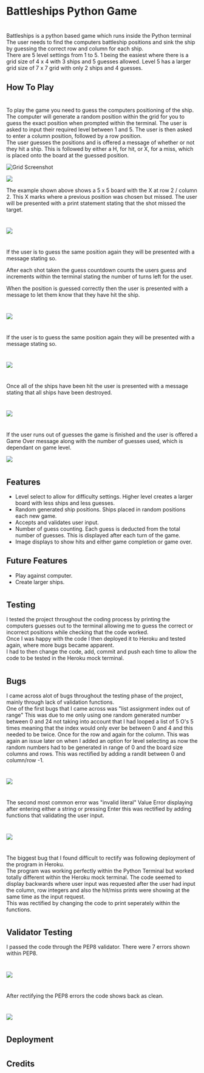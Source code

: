 # Battleships Python Game
#
Battleships is a python based game which runs inside the Python terminal
The user needs to find the computers battleship positions and sink the ship by guessing the correct row and column for each ship.  
There are 5 level settings from 1 to 5. 1 being the easiest where there is a grid size of 4 x 4 with 3 ships and 5 guesses allowed. Level 5 has a larger grid size of 7 x 7 grid with only 2 ships and 4 guesses.  



## How To Play
#
To play the game you need to guess the computers positioning of the ship. The computer will generate a random position within the grid for you to guess the exact position when prompted within the terminal. The user is asked to input their required level between 1 and 5. The user is then asked to enter a column position, followed by a row position.  
The user guesses the positions and is offered a message of whether or not they hit a ship. This is followed by either a H, for hit, or X, for a miss, which is placed onto the board at the guessed position.

![Grid Screenshot](/images/grid_screenshot.JPG)
 

![](/images/grid_screenshot_x.JPG)

The example shown above shows a 5 x 5 board with the X at row 2 / column 2. This X marks where a previous position was chosen but missed. The user will be presented with a print statement stating that the shot missed the target.
#
![](/images/miss_target_sc.JPG)
#
If the user is to guess the same position again they will be presented with a message stating so.

After each shot taken the guess countdown counts the users guess and increments within the terminal stating the number of turns left for the user.

When the position is guessed correctly then the user is presented with a message to let them know that they have hit the ship.
#
![](images/hit_ship.png)
#
If the user is to guess the same position again they will be presented with a message stating so.
#
![](images/hit_twice.png)  
#
Once all of the ships have been hit the user is presented with a message stating that all ships have been destroyed.  
#
![](images/sink_all.png)
#

If the user runs out of guesses the game is finished and the user is offered a Game Over message along with the number of guesses used, which is dependant on game level.

![](images/game_over.png)
#

## Features

* Level select to allow for difficulty settings. Higher level creates a larger board with less ships and less guesses.
* Random generated ship positions. Ships placed in random positions each new game.
* Accepts and validates user input.
* Number of guess counting. Each guess is deducted from the total number of guesses. This is displayed after each turn of the game.
* Image displays to show hits and either game completion or game over.

## Future Features

* Play against computer. 
* Create larger ships.

#
## Testing

I tested the project throughout the coding process by printing the computers guesses out to the terminal allowing me to guess the correct or incorrect positions while checking that the code worked.  
Once I was happy with the code I then deployed it to Heroku and tested again, where more bugs became apparent.  
I had to then change the code, add, commit and push each time to allow the code to be tested in the Heroku mock terminal. 


#
## Bugs

I came across alot of bugs throughout the testing phase of the project, mainly through lack of validation functions.  
One of the first bugs that I came across was "list assignment index out of range" This was due to me only using one random generated number between 0 and 24 not taking into account that I had looped a list of 5 O's 5 times meaning that the index would only ever be between 0 and 4 and this needed to be twice. Once for the row and again for the column.  This was again an issue later on when I added an option for level selecting as now the random numbers had to be generated in range of 0 and the board size columns and rows. This was rectified by adding a randit between 0 and column/row -1. 
#
![](images/column,row_in_range.png)  
#
 The second most common error was "invalid literal" Value Error displaying after entering either a string or pressing Enter this was rectified by adding functions that validating the user input.  
#
 ![](images/invalid_literal.JPG)
#
The biggest bug that I found difficult to rectify was following deployment of the program in Heroku.  
The program was working perfectly within the Python Terminal but worked totally different within the Heroku mock terminal. The code seemed to display backwards where user input was requested after the user had input the column, row integers and also the hit/miss prints were showing at the same time as the input request.  
This was rectified by changing the code to print seperately within the functions.


#
## Validator Testing

I passed the code through the PEP8 validator. There were 7 errors shown within PEP8.
#
![](images/PEP8_check.JPG)  
#
After rectifying the PEP8 errors the code shows back as clean.
#
![](images/PEP8_final.JPG)
#
## Deployment
#
## Credits
#
